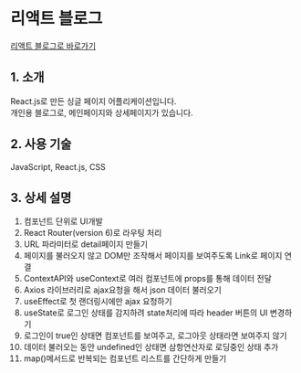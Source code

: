 # 리액트 블로그

<a href="https://mira-yoon.github.io/react_blue_blog/" target="_blank">리액트 블로그로 바로가기</a>

## 1. 소개
React.js로 만든 싱글 페이지 어플리케이션입니다.  
개인용 블로그로, 메인페이지와 상세페이지가 있습니다. 

## 2. 사용 기술
JavaScript, React.js, CSS

## 3. 상세 설명
1. 컴포넌트 단위로 UI개발
2. React Router(version 6)로 라우팅 처리
3. URL 파라미터로 detail페이지 만들기
4. 페이지를 불러오지 않고 DOM만 조작해서 페이지를 보여주도록 Link로 페이지 연결
5. ContextAPI와 useContext로 여러 컴포넌트에 props를 통해 데이터 전달
6. Axios 라이브러리로 ajax요청을 해서 json 데이터 불러오기
7. useEffect로 첫 랜더링시에만 ajax 요청하기
8. useState로 로그인 상태를 감지하려 state처리에 따라 header 버튼의 UI 변경하기
9. 로그인이 true인 상태면 <About /> 컴포넌트를 보여주고, 로그아웃 상태라면 보여주지 않기
9. 데이터 불러오는 동안 undefined인 상태면 삼항연산자로 로딩중인 상태 추가
10. map()메서드로 반복되는 컴포넌트 리스트를 간단하게 만들기


